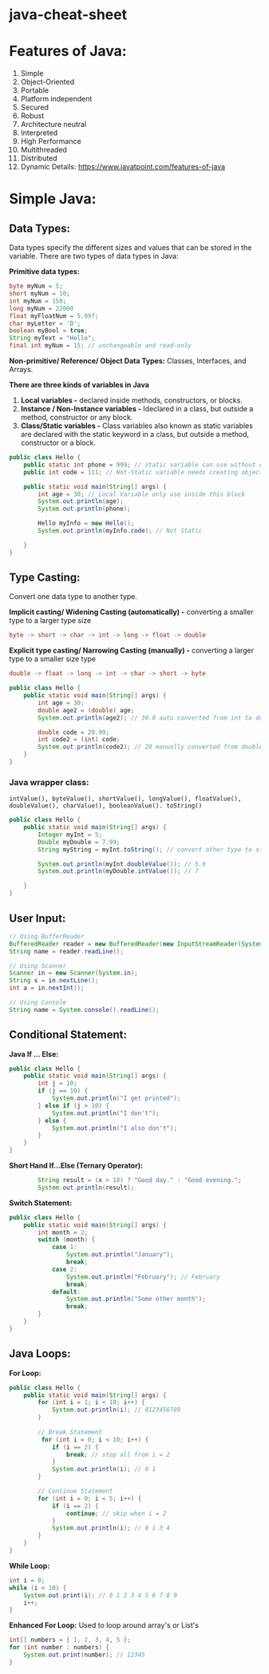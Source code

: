 # java-cheat-sheet
# Features of Java:
1. Simple
2. Object-Oriented
3. Portable
4. Platform independent
5. Secured
6. Robust
7. Architecture neutral
8. Interpreted
9. High Performance
10. Multithreaded
11. Distributed
12. Dynamic
Details: https://www.javatpoint.com/features-of-java


# Simple Java:
## Data Types:
Data types specify the different sizes and values that can be stored in the variable. There are two types of data types in Java:

**Primitive data types:**
```java
byte myNum = 5;
short myNum = 10;
int myNum = 150;
long myNum = 22000
float myFloatNum = 5.99f;
char myLetter = 'D';
boolean myBool = true;
String myText = "Hello";
final int myNum = 15; // unchangeable and read-only
```
**Non-primitive/ Reference/ Object Data Types:** Classes, Interfaces, and Arrays.

**There are three kinds of variables in Java**
1. **Local variables -** declared inside methods, constructors, or blocks.
3. **Instance / Non-Instance variables -** Ideclared in a class, but outside a method, constructor or any block.
4. **Class/Static variables -** Class variables also known as static variables are declared with the static keyword in a class, but outside a method, constructor or a block.
```java
public class Hello {
    public static int phone = 999; // static variable can use without creating object/instance
    public int code = 111; // Not-Static variable needs creating object/instance to use

    public static void main(String[] args) {
        int age = 30; // Local Variable only use inside this block
        System.out.println(age);
        System.out.println(phone);

        Hello myInfo = new Hello();
        System.out.println(myInfo.code); // Not Static

    }
}
```
## Type Casting:
Convert one data type to another type.

**Implicit casting/ Widening Casting (automatically) -** converting a smaller type to a larger type size
```java 
byte -> short -> char -> int -> long -> float -> double 
```

**Explicit type casting/ Narrowing Casting (manually) -** converting a larger type to a smaller size type
```java 
double -> float -> long -> int -> char -> short -> byte 
```
```java
public class Hello {
    public static void main(String[] args) {
        int age = 30;
        double age2 = (double) age;
        System.out.println(age2); // 30.0 auto converted from int to double (smaller to larger)

        double code = 20.99;
        int code2 = (int) code;
        System.out.println(code2); // 20 manually converted from double to int (larger to smaller)
    }
}
```
### Java wrapper class:
`intValue(), byteValue(), shortValue(), longValue(), floatValue(), doubleValue(), charValue(), booleanValue().
toString()`
```java
public class Hello {
    public static void main(String[] args) {
        Integer myInt = 5;
        Double myDouble = 7.99;
        String myString = myInt.toString(); // convert other type to string

        System.out.println(myInt.doubleValue()); // 5.0
        System.out.println(myDouble.intValue()); // 7

    }
}
```

## User Input:

```java
// Using BufferReader
BufferedReader reader = new BufferedReader(new InputStreamReader(System.in));
String name = reader.readLine();

// Using Scanner
Scanner in = new Scanner(System.in);
String s = in.nextLine();
int a = in.nextInt();

// Using Console
String name = System.console().readLine();
```

## Conditional Statement:
**Java If ... Else:**
```java 
public class Hello {
    public static void main(String[] args) {
        int j = 10;
        if (j == 10) {
            System.out.println("I get printed");
        } else if (j > 10) {
            System.out.println("I don't");
        } else {
            System.out.println("I also don't");
        }
    }
}
```
**Short Hand If...Else (Ternary Operator):**
```java 
        String result = (x > 18) ? "Good day." : "Good evening.";
        System.out.println(result);
```
**Switch Statement:**
```java
public class Hello {
    public static void main(String[] args) {
        int month = 2;
        switch (month) {
            case 1:
                System.out.println("January");
                break;
            case 2:
                System.out.println("February"); // February
                break;
            default:
                System.out.println("Some other month");
                break;
        }
    }
}
```
## Java Loops:
**For Loop:**
```java
public class Hello {
    public static void main(String[] args) {
        for (int i = 1; i < 10; i++) {
            System.out.println(i); // 0123456789
        }
        
        // Break Statement
         for (int i = 0; i < 10; i++) {
            if (i == 2) {
                break; // stop all from i = 2
            }
            System.out.println(i); // 0 1
        }

        // Continue Statement
        for (int i = 0; i < 5; i++) {
            if (i == 2) {
                continue; // skip when i = 2
            }
            System.out.println(i); // 0 1 3 4
        }
    }
}
```
**While Loop:**
```java
int i = 0;
while (i < 10) {
    System.out.print(i); // 0 1 2 3 4 5 6 7 8 9
    i++;
}
```
**Enhanced For Loop:** Used to loop around array's or List's
```java
int[] numbers = { 1, 2, 3, 4, 5 };
for (int number : numbers) {
    System.out.print(number); // 12345
}
```























